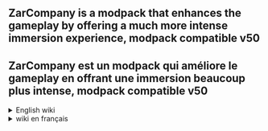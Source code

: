 ## ZarCompany is a modpack that enhances the gameplay by offering a much more intense immersion experience, modpack compatible v50
## ZarCompany est un modpack qui améliore le gameplay en offrant une immersion beaucoup plus intense, modpack compatible v50

<details>
<summary>English wiki</summary>

## Before you start, please follow these steps. It will take 5 minutes.

### Installation

Install r2modman with this link: [r2modman](https://thunderstore.io/package/ebkr/r2modman/)

Then, on the site, click on 'Install with Mod Manager' or, in r2modman, click on 'Download'.

---

### The modpack includes 5 additional custom slots, which are explained in the photo below.

![Imgur](https://i.imgur.com/SkAbxm5.png)

You can modify the slot configurations as you wish in the "ModAuthor.ReservedObjectName.cfg" files.

---

### Other configs

If you wish to configure other modpack options, here are the main useful configurations:

- "me.loaforc.facilitymeltdown.cfg" if you find the Facility Meltdown mechanics too difficult or too easy.
- "FlipMods.HotbarPlus.cfg" if you want more or fewer inventory slots

### reporting bugs

If you encounter bugs, you can report them on the GitHub (link at the top left of the header). This will allow me to fix them.

</details>

<details>
<summary>wiki en français</summary>

## Avant de commencer, veuillez suivre ces étapes. Cela prendra 5 minutes.

### Installation

Installez r2modman avec ce lien: [r2modman](https://thunderstore.io/package/ebkr/r2modman/)

Puis, sur le site, cliquez sur 'Install with Mod Manager' ou, dans r2modman, cliquez sur 'Download'.

---

### Le modpack comprend 5 slots supplémentaires personnalisés, qui sont expliqués sur la photo ci-dessous.

![Imgur](https://i.imgur.com/SkAbxm5.png)

Vous pouvez modifier les configurations des slots comme vous le souhaitez dans les fichiers "AuteurDuMod.ReservedNomDeLObjet.cfg".

---

### Autres configs

Si vous souhaitez configurer d'autres options du modpack, voici les principales configurations utiles :

- "me.loaforc.facilitymeltdown.cfg" si vous trouvez la mécanique de Facility Meltdown trop difficile ou trop facile
- "FlipMods.HotbarPlus.cfg" si vous voulez plus ou moins de slots d'inventaire

---

### signaler des bugs

Si vous rencontrez des bugs, vous pouvez les signaler sur le GitHub (lien en haut à gauche de l'entête), ou sur le Discord (lien ci-dessous). Cela me permettrait de les corriger.

### Rejoignez le serveur discord!
[![Imgur](https://i.imgur.com/7XUKRV9.png)](https://discord.gg/cfDT9kYpWt)

</details>